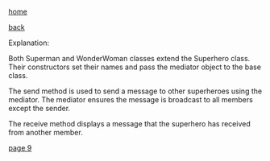 [home](./page01.md)

[back](./page07.md)

Explanation:

Both Superman and WonderWoman classes extend the Superhero class. Their constructors set their names and pass the mediator object to the base class.

The send method is used to send a message to other superheroes using the mediator. The mediator ensures the message is broadcast to all members except the sender.

The receive method displays a message that the superhero has received from another member.



[page 9](./page09.md)
